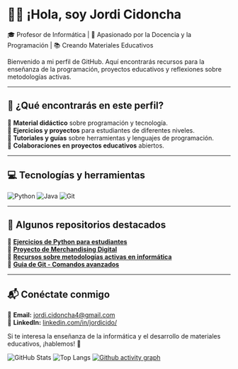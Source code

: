 # 👨‍🏫 ¡Hola, soy Jordi Cidoncha  

🎓 Profesor de Informática | 🚀 Apasionado por la Docencia y la Programación | 📚 Creando Materiales Educativos

Bienvenido a mi perfil de GitHub. Aquí encontrarás recursos para la enseñanza de la programación, proyectos educativos y reflexiones sobre metodologías activas.

---

## 📌 ¿Qué encontrarás en este perfil?

🔹 **Material didáctico** sobre programación y tecnología.  
🔹 **Ejercicios y proyectos** para estudiantes de diferentes niveles.  
🔹 **Tutoriales y guías** sobre herramientas y lenguajes de programación.  
🔹 **Colaboraciones en proyectos educativos** abiertos.  

---

## 💻 Tecnologías y herramientas

![Python](https://img.shields.io/badge/-Python-3776AB?logo=python&logoColor=white&style=flat)
![Java](https://img.shields.io/badge/-Java-007396?logo=java&logoColor=white&style=flat)
![Git](https://img.shields.io/badge/-Git-F05032?logo=git&logoColor=white&style=flat)

---

## 📂 Algunos repositorios destacados

📌 **[Ejercicios de Python para estudiantes](https://github.com/tuusuario/Ejercicios-Python)**  
📌 **[Proyecto de Merchandising Digital](https://github.com/tuusuario/Merchandising-Digital)**  
📌 **[Recursos sobre metodologías activas en informática](https://github.com/tuusuario/Metodologias-Activas)**  
📌 **[Guia de Git - Comandos avanzados](https://github.com/tuusuario/git-comandos-basicos)**  

---

## 📬 Conéctate conmigo

📩 **Email:** [jordi.cidoncha4@gmail.com](mailto:jordi.cidoncha4@gmail.com)  
💼 **LinkedIn:** [linkedin.com/in/jordicido/](https://www.linkedin.com/in/jordicido/)  
<!--📖 **Blog/Espacio de Reflexión:** [tuweb.com](https://tuweb.com)-->

Si te interesa la enseñanza de la informática y el desarrollo de materiales educativos, ¡hablemos! 🚀

![GitHub Stats](https://github-readme-stats.vercel.app/api?username=jordicido&show_icons=true&theme=dark)
![Top Langs](https://github-readme-stats.vercel.app/api/top-langs/?username=jordicido&layout=compact&theme=dark)
[![Github activity graph](https://github-readme-activity-graph.vercel.app/graph?username=jordicido&theme=github-compact)](https://github.com/ashutosh00710/github-readme-activity-graph)
